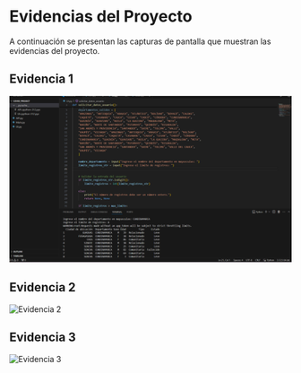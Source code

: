 # Evidencias del Proyecto

A continuación se presentan las capturas de pantalla que muestran las evidencias del proyecto.

## Evidencia 1

![Evidencia 1](https://github.com/xjuanda209/Proyecto-1/blob/main/Evidencia%201.png)

## Evidencia 2

![Evidencia 2](./ruta/relativa/Evidencia%202.png)

## Evidencia 3

![Evidencia 3](./ruta/relativa/Evidencia%203.png)

